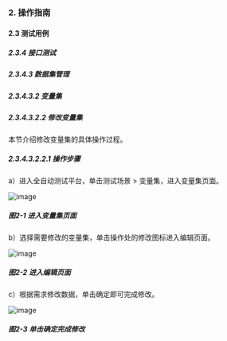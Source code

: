 ### 2. 操作指南

#### 2.3 测试用例

##### 2.3.4 接口测试

##### 2.3.4.3 数据集管理

##### 2.3.4.3.2 变量集

##### 2.3.4.3.2.2 修改变量集

本节介绍修改变量集的具体操作过程。

##### 2.3.4.3.2.2.1 操作步骤

a）进入全自动测试平台，单击测试场景 > 变量集，进入变量集页面。

![image](https://user-images.githubusercontent.com/79617492/189089499-3fb4dd6a-87f4-4834-b5a4-13a9109b1b0a.png)

##### 图2-1 进入变量集页面

b）选择需要修改的变量集，单击操作处的修改图标进入编辑页面。

![image](https://user-images.githubusercontent.com/79617492/189089519-a17bd3d7-6daa-462a-b923-55e2f8f0ca4c.png)

##### 图2-2 进入编辑页面

c）根据需求修改数据，单击确定即可完成修改。

![image](https://user-images.githubusercontent.com/79617492/189089539-fa0f6b8e-4be2-4d23-82ec-f3aa23a95da2.png)

##### 图2-3 单击确定完成修改
